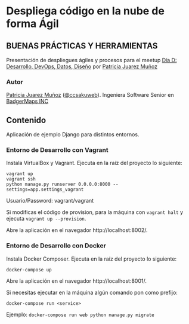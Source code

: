 # Despliega código en la nube de forma Ágil
## BUENAS PRÁCTICAS Y HERRAMIENTAS
Presentación de despliegues ágiles y procesos para el meetup [Día D: Desarrollo, DevOps, Datos, Diseño](https://www.meetup.com/es-ES/Granada-Geek/events/238322520/) por [Patricia Juarez Muñoz](http://develagora.com)


### Autor
[Patricia Juarez Muñoz](http://develagora.com) ([@ccsakuweb](http://twitter.com/ccsakuweb)). Ingeniera Software Senior en [BadgerMaps INC](http://badgermapping.com)

## Contenido
Aplicación de ejemplo Django para distintos entornos.

### Entorno de Desarrollo con Vagrant

Instala VirtualBox y Vagrant. 
Ejecuta en la raíz del proyecto lo siguiente:
```
vagrant up
vagrant ssh
python manage.py runserver 0.0.0.0:8000 --settings=app.settings_vagrant
```

Usuario/Password: vagrant/vagrant

Si modificas el código de provision, para la máquina con `vagrant halt` y ejecuta `vagrant up --provision`.

Abre la aplicación en el navegador http://localhost:8002/.


### Entorno de Desarrollo con Docker

Instala Docker Composer. 
Ejecuta en la raíz del proyecto lo siguiente:

`docker-compose up`

Abre la aplicación en el navegador http://localhost:8001/.

Si necesitas ejecutar en la máquina algún comando pon como prefijo:

`docker-compose run <service>`

Ejemplo: `docker-compose run web python manage.py migrate`
